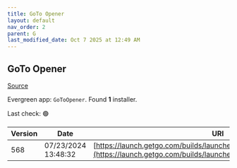 ```yaml
---
title: GoTo Opener
layout: default
nav_order: 2
parent: G
last_modified_date: Oct 7 2025 at 12:49 AM
---
```


## GoTo Opener

[Source](https://support.goto.com/meeting/help/what-is-the-multi-user-launcher-opener-msi)

Evergreen app: `GoToOpener`. Found **1** installer.

Last check: 🟢

| Version | Date                | URI                                                                                                                                          |
| ------- | ------------------- | -------------------------------------------------------------------------------------------------------------------------------------------- |
| 568     | 07/23/2024 13:48:32 | [https://launch.getgo.com/builds/launcher/568/GoToOpenerMultiUser.msi](https://launch.getgo.com/builds/launcher/568/GoToOpenerMultiUser.msi) |
